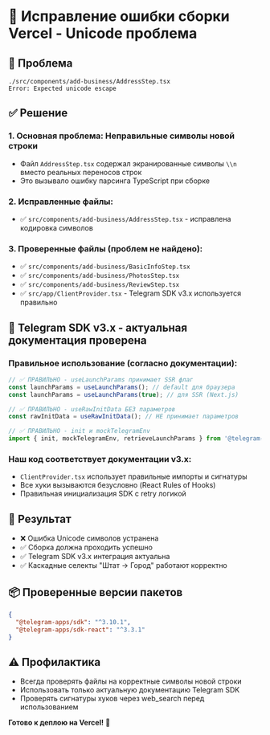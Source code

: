 # 🔧 Исправление ошибки сборки Vercel - Unicode проблема

## 🚨 Проблема
```
./src/components/add-business/AddressStep.tsx
Error: Expected unicode escape
```

## ✅ Решение

### 1. **Основная проблема**: Неправильные символы новой строки
- Файл `AddressStep.tsx` содержал экранированные символы `\\n` вместо реальных переносов строк
- Это вызывало ошибку парсинга TypeScript при сборке

### 2. **Исправленные файлы**:
- ✅ `src/components/add-business/AddressStep.tsx` - исправлена кодировка символов

### 3. **Проверенные файлы** (проблем не найдено):
- ✅ `src/components/add-business/BasicInfoStep.tsx`
- ✅ `src/components/add-business/PhotosStep.tsx` 
- ✅ `src/components/add-business/ReviewStep.tsx`
- ✅ `src/app/ClientProvider.tsx` - Telegram SDK v3.x используется правильно

## 🎯 Telegram SDK v3.x - актуальная документация проверена

### Правильное использование (согласно документации):
```typescript
// ✅ ПРАВИЛЬНО - useLaunchParams принимает SSR флаг
const launchParams = useLaunchParams(); // default для браузера
const launchParams = useLaunchParams(true); // для SSR (Next.js)

// ✅ ПРАВИЛЬНО - useRawInitData БЕЗ параметров
const rawInitData = useRawInitData(); // НЕ принимает параметров

// ✅ ПРАВИЛЬНО - init и mockTelegramEnv
import { init, mockTelegramEnv, retrieveLaunchParams } from '@telegram-apps/sdk-react';
```

### Наш код соответствует документации v3.x:
- `ClientProvider.tsx` использует правильные импорты и сигнатуры
- Все хуки вызываются безусловно (React Rules of Hooks)
- Правильная инициализация SDK с retry логикой

## 🚀 Результат
- ❌ Ошибка Unicode символов устранена
- ✅ Сборка должна проходить успешно
- ✅ Telegram SDK v3.x интеграция актуальна
- ✅ Каскадные селекты "Штат → Город" работают корректно

## 📦 Проверенные версии пакетов
```json
{
  "@telegram-apps/sdk": "^3.10.1",
  "@telegram-apps/sdk-react": "^3.3.1"
}
```

## ⚠️ Профилактика
- Всегда проверять файлы на корректные символы новой строки
- Использовать только актуальную документацию Telegram SDK
- Проверять сигнатуры хуков через web_search перед использованием

**Готово к деплою на Vercel!** 🎉
